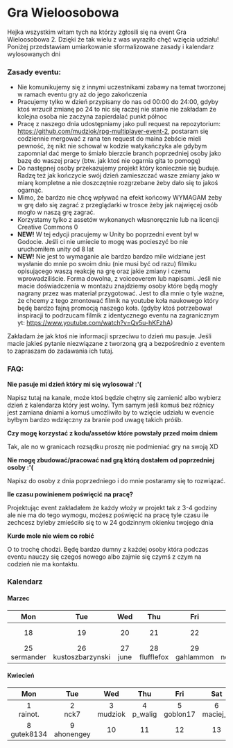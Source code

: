# Gra Wieloosobowa

Hejka wszystkim witam tych na którzy zgłosili się na event Gra Wieloosobowa 2. Dzięki że tak wielu z was wyraziło chęć wzięcia udziału! Poniżej przedstawiam umiarkowanie sformalizowane zasady i kalendarz wylosowanych dni

### Zasady eventu:

- Nie komunikujemy się z innymi uczestnikami zabawy na temat tworzonej w ramach eventu gry aż do jego zakończenia
- Pracujemy tylko w dzień przypisany do nas od 00:00 do 24:00, gdyby ktoś wrzucił zmianę po 24 to nic się raczej nie stanie nie zakładam że kolejna osoba nie zaczyna zapierdalać punkt północ
- Pracę z naszego dnia udostępniamy jako pull request na repozytorium: https://github.com/mudziok/rpg-multiplayer-event-2, postaram się codziennie mergować z rana ten request do maina żebście mieli pewność, żę nikt nie schował w kodzie watykańczyka ale gdybym zapomniał dać merge to śmiało bierzcie branch poprzedniej osoby jako bazę do waszej pracy (btw. jak ktoś nie ogarnia gita to pomogę)
- Do następnej osoby przekazujemy projekt który koniecznie się buduje. Radzę też jak kończycie swój dzień zamieszczać wasze zmiany jako w miarę kompletne a nie doszczętnie rozgrzebane żeby dało się to jakoś ogarnąć.
- Mimo, że bardzo nie chcę wpływać na efekt końcowy WYMAGAM żeby w grę dało się zagrać z przeglądarki w trosce żeby jak najwięcej osób mogło w naszą grę zagrać.
- Korzystamy tylko z assetów wykonanych własnoręcznie lub na licencji Creative Commons 0
- **NEW!** W tej edycji pracujemy w Unity bo poprzedni event był w Godocie. Jeśli ci nie umiecie to mogę was pocieszyć bo nie uruchomiłem unity od 8 lat
- **NEW!** Nie jest to wymaganie ale bardzo bardzo mile widziane jest wysłanie do mnie po swoim dniu (nie musi być od razu) filmiku opisującego waszą reakcję na grę oraz jakie zmiany i czemu wprowadziliście. Forma dowolna, z voiceoverem lub napisami. Jeśli nie macie doświadczenia w montażu znajdziemy osoby które będą mogły nagrany przez was materiał przygotować. Jest to dla mnie o tyle ważne, że chcemy z tego zmontować filmik na youtube koła naukowego który będę bardzo fajną promocją naszego koła.
  (gdyby ktoś potrzebował inspiracji to podrzucam filmik z identycznego eventu na zagranicznym yt: https://www.youtube.com/watch?v=Qv5u-hKFzhA)

Zakładam że jak ktoś nie informacji sprzeciwu to dzień mu pasuje. Jeśli macie jakieś pytanie niezwiązane z tworzoną grą a bezpośrednio z eventem to zapraszam do zadawania ich tutaj.

### FAQ:

**Nie pasuje mi dzień który mi się wylosował :'(**

Napisz tutaj na kanale, może ktoś będzie chętny się zamienić albo wybierz dzień z kalendarza który jest wolny. Tym samym jeśli komuś bez różnicy jest zamiana dniami a komuś umożliwiło by to wzięcie udziału w evencie byłbym bardzo wdzięczny za branie pod uwagę takich próśb.

**Czy mogę korzystać z kodu/assetów które powstały przed moim dniem**

Tak, ale no w granicach rozsądku proszę nie podmieniać gry na swoją XD

**Nie mogę zbudować/pracować nad grą którą dostałem od poprzedniej osoby :'(**

Napisz do osoby z dnia poprzedniego i do mnie postaramy się to rozwiązać.

**Ile czasu powinienem poświęcić na pracę?**

Projektując event zakładałem że każdy włoży w projekt tak z 3-4 godziny ale nie ma do tego wymogu, możesz poświęcić na pracę tyle czasu ile zechcesz byleby zmieściło się to w 24 godzinnym okienku twojego dnia

**Kurde mole nie wiem co robić**

O to trochę chodzi. Będę bardzo dumny z każdej osoby która podczas eventu nauczy się czegoś nowego albo zajmie się czymś z czym na codzień nie ma kontaktu.

### Kalendarz

#### Marzec

|       Mon        |           Tue           |     Wed     |        Thu        |       Fri        |         Sat          |       Sun        |
| :--------------: | :---------------------: | :---------: | :---------------: | :--------------: | :------------------: | :--------------: |
|        18        |           19            |     20      |        21         |        22        |    23<br/>zmienny    | 24<br/>pojemnik  |
| 25<br/>sermander | 26<br/>kustoszbarzynski | 27<br/>june | 28<br/>flufflefox | 29<br/>gahlammon | 30</br>nesiaofficial | 31<br/>poleksiak |

#### Kwiecień

|       Mon       |       Tue       |      Wed      |      Thu      |      Fri       |      Sat       |      Sun      |
| :-------------: | :-------------: | :-----------: | :-----------: | :------------: | :------------: | :-----------: |
|  1<br/>rainot.  |   2<br/>nck7    | 3<br/>mudziok | 4<br/>p_walig | 5<br/>goblon17 | 6<br/>maciej_k | 7<br/>kris659 |
| 8<br/>gutek8134 | 9<br/>ahonengey |      10       |      11       |       12       |       13       |      14       |

